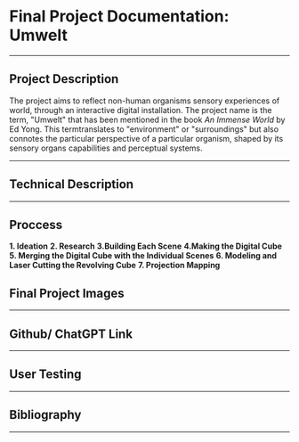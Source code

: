 # Final Project Documentation: Umwelt

---

## Project Description

The project aims to reflect non-human organisms sensory experiences of world, through an interactive digital installation. The project name is the term, "Umwelt" that has been mentioned in the book *An Immense World* by Ed Yong. This termtranslates to "environment" or "surroundings" but also connotes the particular perspective of a particular organism, shaped by its sensory organs capabilities and perceptual systems.

---
## Technical Description
---
## Proccess

**1. Ideation**
**2. Research**
**3.Building Each Scene**
**4.Making the Digital Cube**
**5. Merging the Digital Cube with the Individual Scenes**
**6. Modeling and Laser Cutting the Revolving Cube**
**7. Projection Mapping**

## Final Project Images 
---
## Github/ ChatGPT Link
---
## User Testing
---
## Bibliography
---
